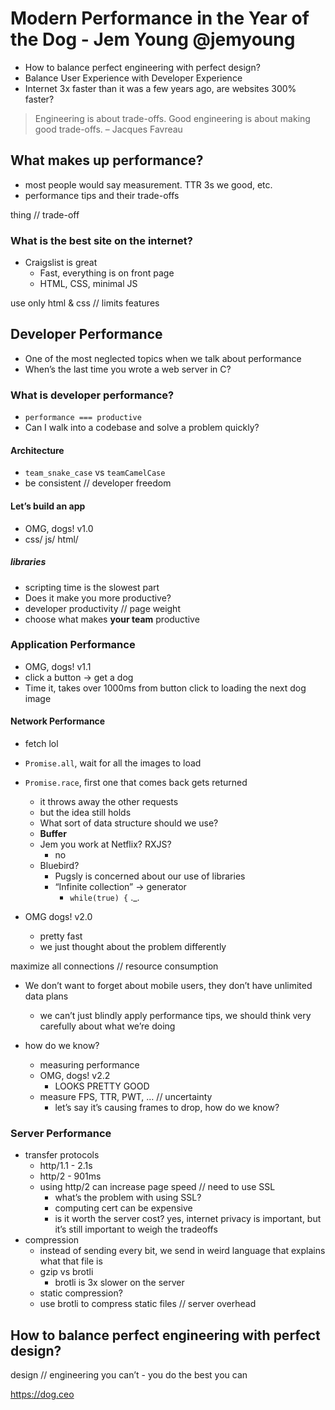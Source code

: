 # Modern Performance in the Year of the Dog - Jem Young @jemyoung

- How to balance perfect engineering with perfect design?
- Balance User Experience with Developer Experience
- Internet 3x faster than it was a few years ago, are websites 300% faster?

> Engineering is about trade-offs. Good engineering is about making good trade-offs.
> – Jacques Favreau

## What makes up performance?
- most people would say measurement. TTR 3s we good, etc.
- performance tips and their trade-offs

thing // trade-off

### What is the best site on the internet?
- Craigslist is great
	- Fast, everything is on front page
	- HTML, CSS, minimal JS

use only html & css // limits features

## Developer Performance
- One of the most neglected topics when we talk about performance
- When’s the last time you wrote a web server in C?

### What is developer performance?
- `performance === productive`
- Can I walk into a codebase and solve a problem quickly?

#### Architecture
- `team_snake_case` vs `teamCamelCase`
- be consistent // developer freedom

#### Let’s build an app
- OMG, dogs! v1.0
- css/ js/ html/

#####  libraries
- scripting time is the slowest part
- Does it make you more productive?
- developer productivity // page weight
- choose what makes **your team** productive

### Application Performance
- OMG, dogs! v1.1
- click a button -> get a dog
- Time it, takes over 1000ms from button click to loading the next dog image

#### Network Performance
- fetch lol
- `Promise.all`, wait for all the images to load
- `Promise.race`, first one that comes back gets returned
	- it throws away the other requests
	- but the idea still holds
	- What sort of data structure should we use?
	- **Buffer**
	- Jem you work at Netflix? RXJS?
		- no
	- Bluebird?
		- Pugsly is concerned about our use of libraries
		- “Infinite collection” -> generator
			- `while(true) {` ._.

- OMG dogs! v2.0
	- pretty fast
	- we just thought about the problem differently

maximize all connections // resource consumption

- We don’t want to forget about mobile users, they don’t have unlimited data plans
	- we can’t just blindly apply performance tips, we should think very carefully about what we’re doing

- how do we know?
	- measuring performance
	- OMG, dogs! v2.2
		- LOOKS PRETTY GOOD
	- measure FPS, TTR, PWT, … // uncertainty
		- let’s say it’s causing frames to drop, how do we know?

### Server Performance
- transfer protocols
	- http/1.1 - 2.1s
	- http/2 - 901ms
	- using http/2 can increase page speed // need to use SSL
		- what’s the problem with using SSL?
		- computing cert can be expensive
		- is it worth the server cost? yes, internet privacy is important, but it’s still important to weigh the tradeoffs
- compression
	- instead of sending every bit, we send in weird language that explains what that file is
	- gzip vs brotli
		- brotli is 3x slower on the server
	- static compression?
	- use brotli to compress static files // server overhead

## How to balance perfect engineering with perfect design?
design // engineering
you can’t - you do the best you can

https://dog.ceo
